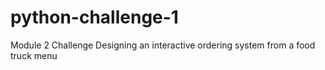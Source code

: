 # python-challenge-1
Module 2 Challenge
Designing an interactive ordering system from a food truck menu